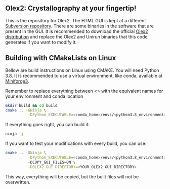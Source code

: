 Olex2: Crystallography at your fingertip!
---
This is the repository for Olex2. The HTML GUI is kept at a different 
[Subversion repository](http://svn.olex2.org/olex2-gui). There are some binaries in the software that are present in the
GUI. It is recommended to download the official [
Olex2 distribution](https://www.olexsys.org/olex2/docs/getting-started/installing-olex2/) and replace the Olex2 and 
Unirun binaries that this code generates if you want to modify it.

## Building with CMakeLists on Linux
Bellow are build instructions on Linux using CMAKE. You will need Python 3.8. It is recommended to use a virtual 
environment, like conda, available at [Miniforge3](https://github.com/conda-forge/miniforge). 

Remember to replace everything between <> with the equivalent names for your environment and conda location
```bash
mkdir build && cd build
cmake .. -GNinja \
          -DPython_EXECUTABLE=<conda_home>/envs/<python3.8_environment>/bin/python
```
If everything goes right, you can build it:
```bash
ninja -j
```
If you want to test your modifications with every build, you can use:
```bash
cmake .. -GNinja \
          -DPython_EXECUTABLE=<conda_home>/envs/<python3.8_environment>/bin/python
          -DCOPY_GUI_FILES=ON \
          -DOLEX2_GUI_DIRECTORY=<YOUR_OLEX2_GUI_DIRECTORY>
```
This way, everything will be copied, but the built files will not be overwritten.
